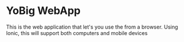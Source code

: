 # YoBig WebApp

This is the web application that let's you use the from a browser. Using Ionic, this will support both computers and mobile devices
